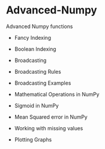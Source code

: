# Advanced-Numpy
Advanced Numpy functions 

- Fancy Indexing

- Boolean Indexing

- Broadcasting

- Broadcasting Rules

- Broadcasting Examples

-  Mathematical Operations in NumPy

-  Sigmoid in NumPy

-  Mean Squared error in NumPy

-  Working with missing values

- Plotting Graphs
